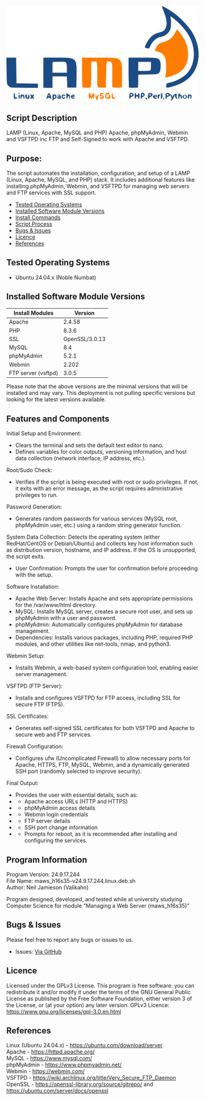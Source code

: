 <div align="center">
    <a href="https://github.com/Valikahn/lamp" target="_blank">
        <img alt="lamp" src="https://github.com/Valikahn/lamp/blob/master/web/img/lamp_img.png">
    </a>
</div>

## Script Description
LAMP (Linux, Apache, MySQL and PHP)
Apache, phpMyAdmin, Webmin and VSFTPD inc FTP and Self-Signed to work with Apache and VSFTPD.

## Purpose:
The script automates the installation, configuration, and setup of a LAMP (Linux, Apache, MySQL, and PHP) stack. 
It includes additional features like installing phpMyAdmin, Webmin, and VSFTPD for managing web servers and FTP services with SSL support.

* [Tested Operating Systems](#tested-operating-systems)
* [Installed Software Module Versions](#installed-software-module-versions)
* [Install Commands](#install-commands)
* [Script Process](#script-process)
* [Bugs & Issues](#bugs--issues)
* [Licence](#licence)
* [References](#references)

## Tested Operating Systems

* Ubuntu 24.04.x (Noble Numbat)

## Installed Software Module Versions
| Install Modules               | Version
|-------------------------------|-------------------------------|
| Apache                        | 2.4.58
| PHP                           | 8.3.6
| SSL                           | OpenSSL/3.0.13
| MySQL                         | 8.4
| phpMyAdmin                    | 5.2.1
| Webmin                        | 2.202 
| FTP server (vsftpd)           | 3.0.5

Please note that the above versions are the minimal versions that will be installed and may vary.
This deployment is not pulling specific versions but looking for the latest versions available.

## Features and Components
Initial Setup and Environment:
* Clears the terminal and sets the default text editor to nano.
* Defines variables for color outputs, versioning information, and host data collection (network interface, IP address, etc.).

Root/Sudo Check:
* Verifies if the script is being executed with root or sudo privileges. If not, it exits with an error message, as the script requires administrative privileges to run.

Password Generation:
* Generates random passwords for various services (MySQL root, phpMyAdmin user, etc.) using a random string generator function.

System Data Collection:
Detects the operating system (either RedHat/CentOS or Debian/Ubuntu) and collects key host information such as distribution version, hostname, and IP address. If the OS is unsupported, the script exits.

* User Confirmation:
Prompts the user for confirmation before proceeding with the setup.

Software Installation:
* Apache Web Server: Installs Apache and sets appropriate permissions for the /var/www/html directory.
* MySQL: Installs MySQL server, creates a secure root user, and sets up phpMyAdmin with a user and password.
* phpMyAdmin: Automatically configures phpMyAdmin for database management.
* Dependencies: Installs various packages, including PHP, required PHP modules, and other utilities like net-tools, nmap, and python3.

Webmin Setup:
* Installs Webmin, a web-based system configuration tool, enabling easier server management.

VSFTPD (FTP Server):
* Installs and configures VSFTPD for FTP access, including SSL for secure FTP (FTPS).

SSL Certificates:
* Generates self-signed SSL certificates for both VSFTPD and Apache to secure web and FTP services.

Firewall Configuration:
* Configures ufw (Uncomplicated Firewall) to allow necessary ports for Apache, HTTPS, FTP, MySQL, Webmin, and a dynamically generated SSH port (randomly selected to improve security).

Final Output:
* Provides the user with essential details, such as:
* * Apache access URLs (HTTP and HTTPS)
* * phpMyAdmin access details
* * Webmin login credentials
* * FTP server details
* * SSH port change information
* * Prompts for reboot, as it is recommended after installing and configuring the services.


## Program Information
Program Version: 24.9.17.244<br />
File Name: maws_h16s35-v24.9.17.244.linux.deb.sh<br />
Author:  Neil Jamieson (Valikahn)<br />

Program designed, developed, and tested while at university studying Computer Science for module "Managing a Web Server (maws_h16s35)"

## Bugs & Issues
Please feel free to report any bugs or issues to us.
* Issues:  <a href="https://github.com/Valikahn/lamp/issues">Via GitHub</a>

## Licence
Licensed under the GPLv3 License.
This program is free software: you can redistribute it and/or modify it under the terms of the GNU General Public License as published by the Free Software Foundation, either version 3 of the License, or (at your option) any later version.
GPLv3 Licence:  https://www.gnu.org/licenses/gpl-3.0.en.html 

## References
Linux (Ubuntu 24.04.x) - https://ubuntu.com/download/server<br />
Apache - https://httpd.apache.org/<br />
MySQL - https://www.mysql.com/<br />
phpMyAdmin - https://www.phpmyadmin.net/<br />
Webmin - https://webmin.com/<br />
VSFTPD - https://wiki.archlinux.org/title/Very_Secure_FTP_Daemon<br />
OpenSSL - https://openssl-library.org/source/gitrepo/ and https://ubuntu.com/server/docs/openssl<br />
